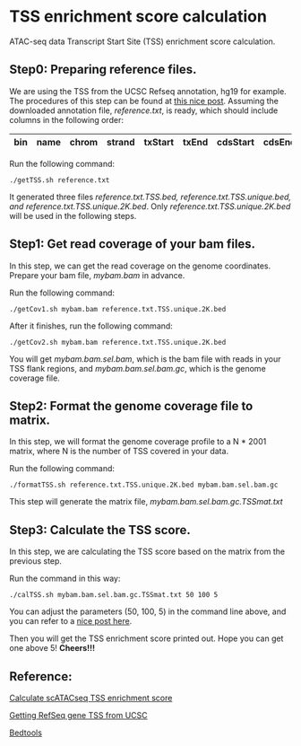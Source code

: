 # TSS enrichment score calculation
ATAC-seq data Transcript Start Site (TSS) enrichment score calculation.

## Step0: Preparing reference files.
We are using the TSS from the UCSC Refseq annotation, hg19 for example.
The procedures of this step can be found at [this nice post](https://randomstate.net/2018-06-28-getting-refseq-gene-tss-from-ucsc/).
Assuming the downloaded annotation file, *reference.txt*, is ready, which should include columns in the following order:

|bin	|name	|chrom	|strand	|txStart	|txEnd	|cdsStart	|cdsEnd	|exonCount	|exonStarts	|exonEnds	|score	|name2	|cdsStartStat	|cdsEndStat	|exonFrames|
--- | --- | --- | --- | --- | --- | --- | --- | --- | --- | --- | --- | --- | --- | --- | --- |

Run the following command:

`./getTSS.sh reference.txt`

It generated three files *reference.txt.TSS.bed, reference.txt.TSS.unique.bed, and reference.txt.TSS.unique.2K.bed*.
Only *reference.txt.TSS.unique.2K.bed* will be used in the following steps.

## Step1: Get read coverage of your bam files.

In this step, we can get the read coverage on the genome coordinates.
Prepare your bam file, *mybam.bam* in advance.

Run the following command:

`./getCov1.sh mybam.bam reference.txt.TSS.unique.2K.bed`

After it finishes, run the following command:

`./getCov2.sh mybam.bam reference.txt.TSS.unique.2K.bed`

You will get *mybam.bam.sel.bam*, which is the bam file with reads in your TSS flank regions, and *mybam.bam.sel.bam.gc*, which is the genome coverage file.

## Step2: Format the genome coverage file to matrix.

In this step, we will format the genome coverage profile to a N * 2001 matrix, where N is the number of TSS covered in your data.

Run the following command:

`./formatTSS.sh reference.txt.TSS.unique.2K.bed mybam.bam.sel.bam.gc`

This step will generate the matrix file, *mybam.bam.sel.bam.gc.TSSmat.txt*

## Step3: Calculate the TSS score.

In this step, we are calculating the TSS score based on the matrix from the previous step.

Run the command in this way:

`./calTSS.sh mybam.bam.sel.bam.gc.TSSmat.txt 50 100 5`

You can adjust the parameters (50, 100, 5) in the command line above, and you can refer to a [nice post here](https://divingintogeneticsandgenomics.rbind.io/post/calculate-scatacseq-tss-enrichment-score/).


Then you will get the TSS enrichment score printed out. 
Hope you can get one above 5!
**Cheers!!!**

## Reference:
[Calculate scATACseq TSS enrichment score](https://divingintogeneticsandgenomics.rbind.io/post/calculate-scatacseq-tss-enrichment-score/)

[Getting RefSeq gene TSS from UCSC](https://randomstate.net/2018-06-28-getting-refseq-gene-tss-from-ucsc/)

[Bedtools](https://bedtools.readthedocs.io/en/latest/)






